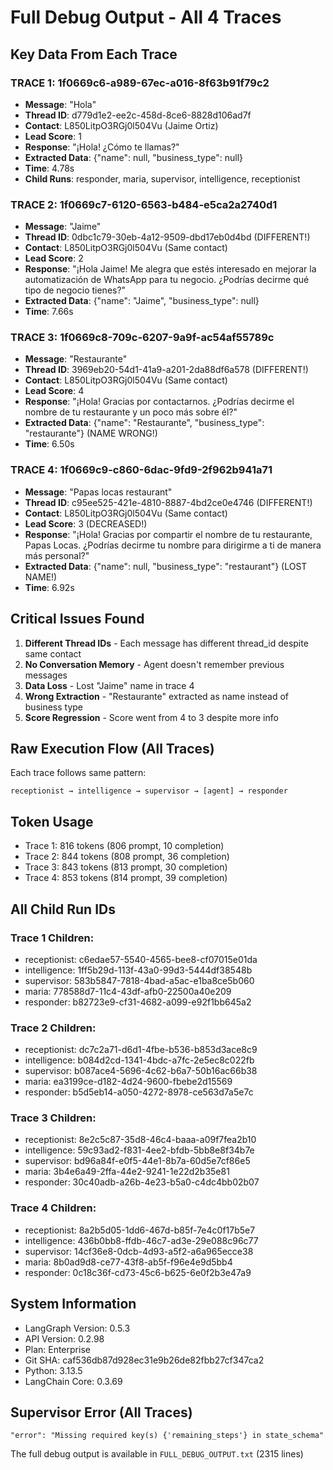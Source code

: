 # Full Debug Output - All 4 Traces

## Key Data From Each Trace

### TRACE 1: 1f0669c6-a989-67ec-a016-8f63b91f79c2
- **Message**: "Hola"
- **Thread ID**: d779d1e2-ee2c-458d-8ce6-8828d106ad7f
- **Contact**: L850LitpO3RGj0l504Vu (Jaime Ortiz)
- **Lead Score**: 1
- **Response**: "¡Hola! ¿Cómo te llamas?"
- **Extracted Data**: {"name": null, "business_type": null}
- **Time**: 4.78s
- **Child Runs**: responder, maria, supervisor, intelligence, receptionist

### TRACE 2: 1f0669c7-6120-6563-b484-e5ca2a2740d1  
- **Message**: "Jaime"
- **Thread ID**: 0dbc1c79-30eb-4a12-9509-dbd17eb0d4bd (DIFFERENT!)
- **Contact**: L850LitpO3RGj0l504Vu (Same contact)
- **Lead Score**: 2
- **Response**: "¡Hola Jaime! Me alegra que estés interesado en mejorar la automatización de WhatsApp para tu negocio. ¿Podrías decirme qué tipo de negocio tienes?"
- **Extracted Data**: {"name": "Jaime", "business_type": null}
- **Time**: 7.66s

### TRACE 3: 1f0669c8-709c-6207-9a9f-ac54af55789c
- **Message**: "Restaurante"  
- **Thread ID**: 3969eb20-54d1-41a9-a201-2da88df6a578 (DIFFERENT!)
- **Contact**: L850LitpO3RGj0l504Vu (Same contact)
- **Lead Score**: 4
- **Response**: "¡Hola! Gracias por contactarnos. ¿Podrías decirme el nombre de tu restaurante y un poco más sobre él?"
- **Extracted Data**: {"name": "Restaurante", "business_type": "restaurante"} (NAME WRONG!)
- **Time**: 6.50s

### TRACE 4: 1f0669c9-c860-6dac-9fd9-2f962b941a71
- **Message**: "Papas locas restaurant"
- **Thread ID**: c95ee525-421e-4810-8887-4bd2ce0e4746 (DIFFERENT!)
- **Contact**: L850LitpO3RGj0l504Vu (Same contact)
- **Lead Score**: 3 (DECREASED!)
- **Response**: "¡Hola! Gracias por compartir el nombre de tu restaurante, Papas Locas. ¿Podrías decirme tu nombre para dirigirme a ti de manera más personal?"
- **Extracted Data**: {"name": null, "business_type": "restaurant"} (LOST NAME!)
- **Time**: 6.92s

## Critical Issues Found

1. **Different Thread IDs** - Each message has different thread_id despite same contact
2. **No Conversation Memory** - Agent doesn't remember previous messages
3. **Data Loss** - Lost "Jaime" name in trace 4
4. **Wrong Extraction** - "Restaurante" extracted as name instead of business type
5. **Score Regression** - Score went from 4 to 3 despite more info

## Raw Execution Flow (All Traces)

Each trace follows same pattern:
```
receptionist → intelligence → supervisor → [agent] → responder
```

## Token Usage
- Trace 1: 816 tokens (806 prompt, 10 completion)
- Trace 2: 844 tokens (808 prompt, 36 completion)  
- Trace 3: 843 tokens (813 prompt, 30 completion)
- Trace 4: 853 tokens (814 prompt, 39 completion)

## All Child Run IDs

### Trace 1 Children:
- receptionist: c6edae57-5540-4565-bee8-cf07015e01da
- intelligence: 1ff5b29d-113f-43a0-99d3-5444df38548b
- supervisor: 583b5847-7818-4bad-a5ac-e1ba8ce5b060
- maria: 778588d7-11c4-43df-afb0-22500a40e209
- responder: b82723e9-cf31-4682-a099-e92f1bb645a2

### Trace 2 Children:
- receptionist: dc7c2a71-d6d1-4fbe-b536-b853d3ace8c9
- intelligence: b084d2cd-1341-4bdc-a7fc-2e5ec8c022fb
- supervisor: b087ace4-5696-4c62-b6a7-50b16ac66b38
- maria: ea3199ce-d182-4d24-9600-fbebe2d15569
- responder: b5d5eb14-a050-4272-8978-ce563d7a5e7c

### Trace 3 Children:
- receptionist: 8e2c5c87-35d8-46c4-baaa-a09f7fea2b10
- intelligence: 59c93ad2-f831-4ee2-bfdb-5bb8e8f34b7e
- supervisor: bd96a84f-e0f5-44e1-8b7a-60d5e7cf86e5
- maria: 3b4e6a49-2ffa-44e2-9241-1e22d2b35e81
- responder: 30c40adb-a26b-4e23-b5a0-c4dc4bb02b07

### Trace 4 Children:
- receptionist: 8a2b5d05-1dd6-467d-b85f-7e4c0f17b5e7
- intelligence: 436b0bb8-ffdb-46c7-ad3e-29e088c96c77
- supervisor: 14cf36e8-0dcb-4d93-a5f2-a6a965ecce38
- maria: 8b0ad9d8-ce77-43f8-ab5f-f96e4e9d5bb4
- responder: 0c18c36f-cd73-45c6-b625-6e0f2b3e47a9

## System Information
- LangGraph Version: 0.5.3
- API Version: 0.2.98
- Plan: Enterprise
- Git SHA: caf536db87d928ec31e9b26de82fbb27cf347ca2
- Python: 3.13.5
- LangChain Core: 0.3.69

## Supervisor Error (All Traces)
```
"error": "Missing required key(s) {'remaining_steps'} in state_schema"
```

The full debug output is available in `FULL_DEBUG_OUTPUT.txt` (2315 lines)